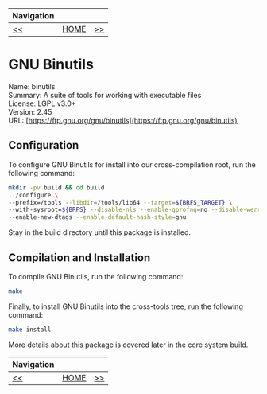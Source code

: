 | Navigation |||
| --- | --- | ---: |
| [<<](./LinuxHeaders.md) | [HOME](../README.md) | [>>](./GNUGCC.md) |

# GNU Binutils

Name: binutils<br />
Summary: A suite of tools for working with executable files<br />
License: LGPL v3.0+<br />
Version: 2.45<br />
URL: [https://ftp.gnu.org/gnu/binutils](https://ftp.gnu.org/gnu/binutils)<br />

## Configuration

To configure GNU Binutils for install into our cross-compilation root, run the following command:

```bash
mkdir -pv build && cd build
../configure \
--prefix=/tools --libdir=/tools/lib64 --target=${BRFS_TARGET} \
--with-sysroot=${BRFS} --disable-nls --enable-gprofng=no --disable-werror \
--enable-new-dtags --enable-default-hash-style=gnu
```

Stay in the build directory until this package is installed.

## Compilation and Installation

To compile GNU Binutils, run the following command:

```bash
make
```

Finally, to install GNU Binutils into the cross-tools tree, run the following command:

```bash
make install
```

More details about this package is covered later in the core system build.

| Navigation |||
| --- | --- | ---: |
| [<<](./LinuxHeaders.md) | [HOME](../README.md) | [>>](./GNUGCC.md) |
